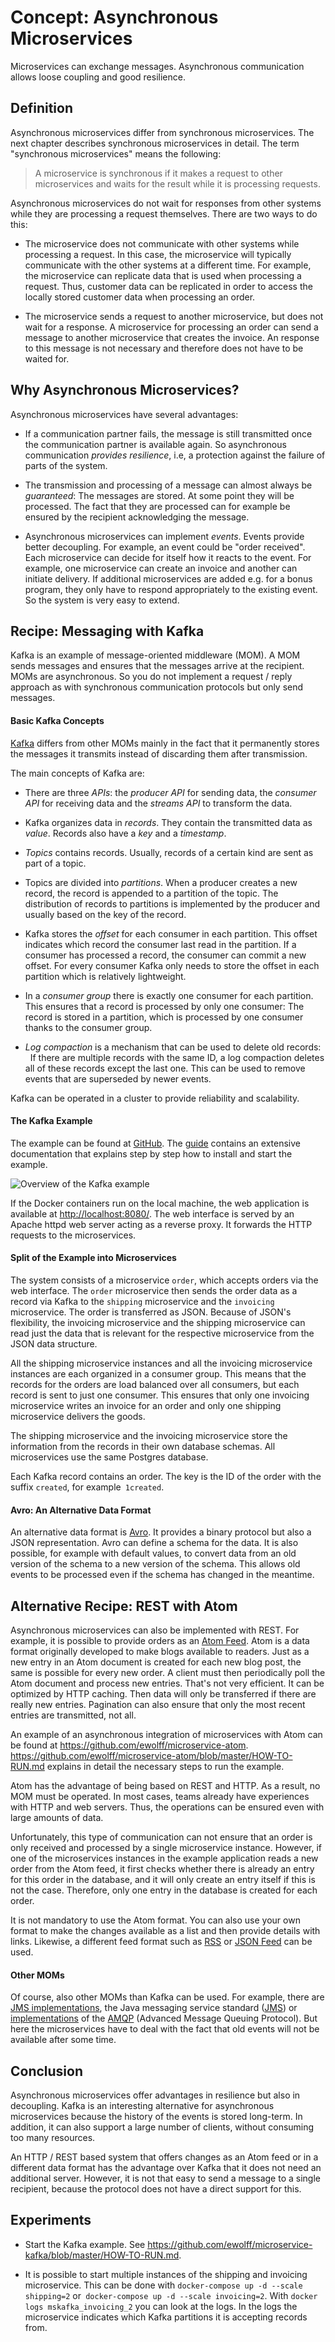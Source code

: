 # Concept: Asynchronous Microservices

Microservices can exchange messages. Asynchronous
communication allows loose coupling and good resilience.

## Definition

Asynchronous microservices differ from synchronous microservices. The
next chapter describes synchronous microservices in detail. The term
"synchronous microservices" means the following:

> A microservice is synchronous if it makes a request to other
> microservices and waits for the result while it is processing
> requests.

Asynchronous microservices do not wait for responses from other
systems while they are processing a request themselves. There are two
ways to do this:

* The microservice does not communicate with other systems while
  processing a request. In this case, the microservice will typically
  communicate with the other systems at a different time. For example,
  the microservice can replicate data that is used when processing a
  request. Thus, customer data can be replicated in order to
  access the locally stored customer data when processing an order.

* The microservice sends a request to another microservice, but does
  not wait for a response. A microservice for processing an order can
  send a message to another microservice that creates the invoice. An
  response to this message is not necessary and therefore does not have
  to be waited for.

## Why Asynchronous Microservices?

Asynchronous microservices have several advantages:

* If a communication partner fails, the message is still transmitted once
  the communication partner is available again. So asynchronous
  communication *provides resilience*, i.e, a protection against the
  failure of parts of the system.

* The transmission and processing of a message can almost always be
  *guaranteed*: The messages are stored. At some point they will be
  processed. The fact that they are processed can for example be
  ensured by the recipient acknowledging the message.

* Asynchronous microservices can implement *events*. Events provide
  better decoupling. For example, an event could be "order
  received". Each microservice can decide for itself how it reacts to
  the event. For example, one microservice can create an invoice and
  another can initiate delivery. If additional microservices are
  added e.g. for a bonus program, they only have to respond
  appropriately to the existing event. So the system is very easy to
  extend.

## Recipe: Messaging with Kafka

Kafka is an example of message-oriented middleware (MOM). A MOM sends
messages and ensures that the messages arrive at the recipient. MOMs
are asynchronous. So you do not implement a request / reply approach
as with synchronous communication protocols but only send messages.

#### Basic Kafka Concepts

[Kafka](https://kafka.apache.org/) differs from other MOMs mainly in
the fact that it permanently stores the messages it transmits instead
of discarding them after transmission.

The main concepts of Kafka are:

* There are three *APIs*: the *producer API* for sending data, the
  *consumer API* for receiving data and the *streams API* to
  transform the data.

* Kafka organizes data in *records*. They contain the transmitted data as
  *value*. Records also have a *key* and a *timestamp*.

* *Topics* contains records. Usually, records of a certain kind are
  sent as part of a topic.

* Topics are divided into *partitions*. When a producer creates a new
  record, the record is appended to a partition of the topic. The
  distribution of records to partitions is implemented by the producer
  and usually based on the key of the record.

* Kafka stores the *offset* for each consumer in each partition. This
 offset indicates which record the consumer last read in the
 partition. If a consumer has processed a record, the consumer can
 commit a new offset. For every consumer Kafka only needs to store the
 offset in each partition which is relatively lightweight.

* In a *consumer group* there is exactly one consumer for each
  partition. This ensures that a record is processed by only one
  consumer: The record is stored in a partition, which is
  processed by one consumer thanks to the consumer group.

* *Log compaction* is a mechanism that can be used to delete old records:
  If there are multiple records with the same ID, a log compaction
  deletes all of these records except the last one. This can be used to
  remove events that are superseded by newer events.

Kafka can be operated in a cluster to provide reliability and scalability.

#### The Kafka Example

The example can be found at
[GitHub](https://github.com/ewolff/microservice-kafka). The
[guide](https://github.com/ewolff/microservice-kafka/blob/master/HOW-TO-RUN.md)
contains an extensive documentation that explains step by step how to install and
start the example.

![Overview of the Kafka example](images/kafka-beispiel.png)

If the Docker containers run on the local machine, the web application
is available at <http://localhost:8080/>. The web interface is served
by an Apache httpd web server acting as a reverse proxy. It forwards
the HTTP requests to the microservices.

#### Split of the Example into Microservices

The system consists of a microservice `order`, which accepts orders
via the web interface. The `order` microservice then sends the order
data as a record via Kafka to the `shipping` microservice and the
`invoicing` microservice. The order is transferred as JSON. Because of
JSON's flexibility, the invoicing microservice and the shipping
microservice can read just the data that is relevant for the
respective microservice from the JSON data structure.

All the shipping microservice instances and all the invoicing microservice
instances are each organized in a consumer group. This means that the
records for the orders are load balanced over all consumers, but each
record is sent to just one consumer. This ensures that only one
invoicing microservice writes an invoice for an order and only one
shipping microservice delivers the goods.

The shipping microservice and the invoicing microservice store the
information from the records in their own database schemas. All
microservices use the same Postgres database.

Each Kafka record contains an order. The key is the ID of the order
with the suffix `created`, for example` 1created`.


#### Avro: An Alternative Data Format

An alternative data format is [Avro](http://avro.apache.org/). It
 provides a binary protocol but also a JSON representation. Avro can
 define a schema for the data.  It is also possible, for example with
 default values, to convert data from an old version of the schema to
 a new version of the schema. This allows old events to be processed
 even if the schema has changed in the meantime.

## Alternative Recipe: REST with Atom

Asynchronous microservices can also be implemented with REST. For
example, it is possible to provide orders as an
[Atom Feed](https://validator.w3.org/feed/docs/atom.html). Atom is a
data format 
originally developed to make blogs available to readers. Just as a new
entry in an Atom document is created for each new blog post, the same
is possible for every new order. A client must then periodically poll
the Atom document and process new entries. That's not very
efficient. It can be optimized by HTTP caching. Then data will only be
transferred if there are really new entries. Pagination can also
ensure that only the most recent entries are transmitted, not all.

An example of an asynchronous integration of microservices with Atom
can be found at
<https://github.com/ewolff/microservice-atom>. <https://github.com/ewolff/microservice-atom/blob/master/HOW-TO-RUN.md>
explains in detail the necessary steps to run the example.

Atom has the advantage of being based on REST and HTTP. As a result,
no MOM must be operated. In most cases, teams already have experiences
with HTTP and web servers. Thus, the operations can be ensured even
with large amounts of data.

Unfortunately, this type of communication can not ensure that an order
is only received and processed by a single microservice instance. However, if
one of the microservices instances in the example application reads a
new order from the Atom feed, it first checks whether there is already
an entry for this order in the database, and it will only create an
entry itself if this is not the case. Therefore, only one entry in the
database is created for each order.

It is not mandatory to use the Atom format. You can also
use your own format to make the changes available as a list and then
provide details with links. Likewise, a different feed format such as
[RSS](http://web.resource.org/rss/1.0/spec) or
[JSON Feed](http://jsonfeed.org/) can be used.

#### Other MOMs

Of course, also other MOMs than Kafka can be used. For example, there
are
[JMS implementations](https://en.wikipedia.org/wiki/Java_Message_Service#Provider_implementations),
the Java messaging service standard
([JMS](https://jcp.org/aboutJava/communityprocess/final/jsr914/index.html))
or
[implementations](https://en.wikipedia.org/wiki/Advanced_Message_Queuing_Protocol#Implementations)
of the [AMQP](https://www.amqp.org/) (Advanced Message Queuing
Protocol). But here the microservices have to deal with the fact that
old events will not be available after some time.

## Conclusion

Asynchronous microservices offer advantages in resilience but also in
decoupling. Kafka is an interesting alternative for asynchronous
microservices because the history of the events is stored
long-term. In addition, it can also support a large number of clients,
without consuming too many resources.

An HTTP / REST based system that offers changes as an Atom feed or in
a different data format has the advantage over Kafka that it does not
need an additional server. However, it is not that easy to send a message to a
single recipient, because the protocol does not have a direct support
for this.

## Experiments

* Start the Kafka example. See
  <https://github.com/ewolff/microservice-kafka/blob/master/HOW-TO-RUN.md>.

* It is possible to start multiple instances of the shipping and
  invoicing microservice. This can be done with `docker-compose up -d
  --scale shipping=2` or` docker-compose up -d --scale
  invoicing=2`. With `docker logs mskafka_invoicing_2` you can look at
  the logs. In the logs the microservice indicates which Kafka
  partitions it is accepting records from.
